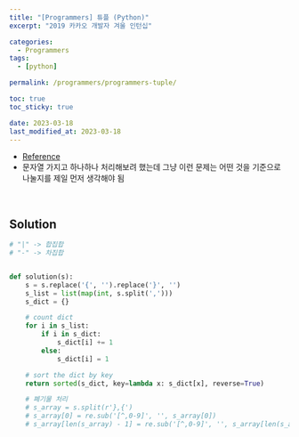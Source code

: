 ```yaml
---
title: "[Programmers] 튜플 (Python)"
excerpt: "2019 카카오 개발자 겨울 인턴십"

categories:
  - Programmers
tags:
  - [python]

permalink: /programmers/programmers-tuple/

toc: true
toc_sticky: true

date: 2023-03-18
last_modified_at: 2023-03-18
---
```


- [Reference](https://school.programmers.co.kr/learn/courses/30/lessons/64065)
- 문자열 가지고 하나하나 처리해보려 했는데 그냥 이런 문제는 어떤 것을 기준으로 나눌지를 제일 먼저 생각해야 됨

<br>

## Solution

```python
# "|" -> 합집합
# "-" -> 차집합


def solution(s):
    s = s.replace('{', '').replace('}', '')
    s_list = list(map(int, s.split(',')))
    s_dict = {}

    # count dict
    for i in s_list:
        if i in s_dict:
            s_dict[i] += 1
        else:
            s_dict[i] = 1

    # sort the dict by key
    return sorted(s_dict, key=lambda x: s_dict[x], reverse=True)

    # 폐기물 처리
    # s_array = s.split(r'},{')
    # s_array[0] = re.sub('[^,0-9]', '', s_array[0])
    # s_array[len(s_array) - 1] = re.sub('[^,0-9]', '', s_array[len(s_array) - 1])
```